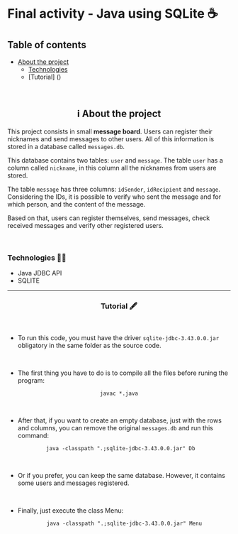 # Final activity - Java using SQLite ☕

## Table of contents
- [About the project](#--ℹ%EF%B8%8F-about-the-project)
  - [Technologies](#-technologies--)
  - [Tutorial] ()
 

<br>

<h2 align="center">  ℹ️ About the project</h2>

This project consists in small **message board**. Users can register their nicknames and send messages to other users. All of this information is stored in a database called `messages.db`. 

This database contains two tables: `user` and `message`. The table `user` has a column called `nickname`, in this column all the nicknames from users are stored.

The table `message` has three columns: `idSender`, `idRecipient` and `message`. Considering the IDs, it is possible to verify who sent the message and for which person, and the content of the message. 

Based on that, users can register themselves, send messages, check received messages and verify other registered users. 

<br>



<h3> Technologies 🧑‍💻 </h3>

- Java JDBC API
- SQLITE


---

<h3 align="center"> Tutorial 🖋️ </h3>

<br>

- To run this code, you must have the driver `sqlite-jdbc-3.43.0.0.jar` obligatory in the same folder as the source code.

<br>

- The first thing you have to do is to compile all the files before runing the program:

<p align="center"> <code> javac *.java </code></p>

<br> 

- After that, if you want to create an empty database, just with the rows and columns, you can remove the original `messages.db` and run this command:
 
<p align="center"> <code>  java -classpath ".;sqlite-jdbc-3.43.0.0.jar" Db </code> </p>

<br>

- Or if you prefer, you can keep the same database. However, it contains some users and messages registered.

<br>

- Finally, just execute the class Menu:

  <p align="center"> <code> java -classpath ".;sqlite-jdbc-3.43.0.0.jar" Menu </code></p>
   



